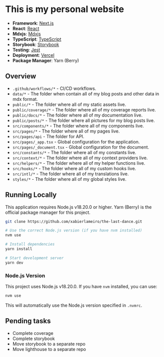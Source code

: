# This is my personal website

-   **Framework**: [Next.js](https://nextjs.org/)
-   **React**: [React](https://reactjs.org/)
-   **Mdxjs**: [Mdxjs](https://mdxjs.com/)
-   **TypeScript**: [TypeScript](https://www.typescriptlang.org/)
-   **Storybook**: [Storybook](https://storybook.js.org/)
-   **Testing**: [Jest](https://jestjs.io/)
-   **Deployment**: [Vercel](https://vercel.com)
-   **Package Manager**: Yarn (Berry)

## Overview

-   `.github/workflows/*` - CI/CD workflows.
-   `data/*` - The folder when contain all of my blog posts and other data in mdx format.
-   `public/*` - The folder where all of my static assets live.
-   `public/coverage/*` - The folder where all of my coverage reports live.
-   `public/docs/*` - The folder where all of my documentation live.
-   `public/posts/*` - The folder where all pictures for my blog posts live.
-   `src/components/*` - The folder where all of my components live.
-   `src/pages/*` - The folder where all of my pages live.
-   `src/pages/api` - The folder for API.
-   `src/pages/_app.tsx` - Global configuration for the application.
-   `src/pages/_document.tsx` - Global configuration for the document.
-   `src/constants/*` - The folder where all of my constants live.
-   `src/context/*` - The folder where all of my context providers live.
-   `src/helpers/*` - The folder where all of my helper functions live.
-   `src/hooks/*` - The folder where all of my custom hooks live.
-   `src/intl/*` - The folder where all of my translations live.
-   `styles/*` - The folder where all of my global styles live.

## Running Locally

This application requires Node.js v18.20.0 or higher.
Yarn (Berry) is the official package manager for this project.

```bash
git clone https://github.com/xabierlameiro/the-last-dance.git

# Use the correct Node.js version (if you have nvm installed)
nvm use

# Install dependencies
yarn install

# Start development server
yarn dev
```

### Node.js Version

This project uses Node.js v18.20.0. If you have `nvm` installed, you can use:

```bash
nvm use
```

This will automatically use the Node.js version specified in `.nvmrc`.

## Pending tasks

-   Complete coverage
-   Complete storybook
-   Move storybook to a separate repo
-   Move lighthouse to a separate repo
